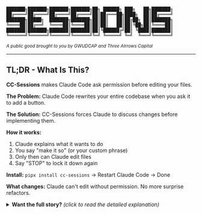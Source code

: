 ```
███████╗███████╗███████╗███████╗██╗ ██████╗ ███╗   ██╗███████╗
██╔════╝██╔════╝██╔════╝██╔════╝██║██╔═══██╗████╗  ██║██╔════╝
███████╗█████╗  ███████╗███████╗██║██║   ██║██╔██╗ ██║███████╗
╚════██║██╔══╝  ╚════██║╚════██║██║██║   ██║██║╚██╗██║╚════██║
███████║███████╗███████║███████║██║╚██████╔╝██║ ╚████║███████║
╚══════╝╚══════╝╚══════╝╚══════╝╚═╝ ╚═════╝ ╚═╝  ╚═══╝╚══════╝
```

<sub>_A public good brought to you by GWUDCAP and Three AIrrows Capital_</sub>

---

## TL;DR - What Is This?

**CC-Sessions** makes Claude Code ask permission before editing your files.

**The Problem:** Claude Code rewrites your entire codebase when you ask it to add a button.

**The Solution:** CC-Sessions forces Claude to discuss changes before implementing them.

**How it works:**
1. Claude explains what it wants to do
2. You say "make it so" (or your custom phrase)
3. Only then can Claude edit files
4. Say "STOP" to lock it down again

**Install:** `pipx install cc-sessions` → Restart Claude Code → Done

**What changes:** Claude can't edit without permission. No more surprise refactors.

<details>
<summary><strong>Want the full story?</strong> <em>(click to read the detailed explanation)</em></summary>

<br>
<div align="center">

##### ⚡ SHOCKING REPORT REVEALS ⚡

# **Vibe coding is shitty and confusing and produces garbage software that sucks to work on.**<br>

### _Claude Code makes it less shitty, but not by enough._

---
</div>
explainer: coming soon...
<br>
working demo: https://www.youtube.com/watch?v=B-sIBb-XvO4

## 🔥 The Problem

<details>
<summary><strong>How you got here</strong> <em>(click to read the painful journey)</em></summary>

<br>

I'm going to guess how you got here and you can tell me if I get it right:

- 💭 The LLM programmer hype gave you a nerd chub  
- 😬 The people hyping LLM programming made your nerd chub crawl back into your body <br> <sup>_(are you ready to 'scale your impact', dog?)_</sup> 
- 🤮 You held your nose and downloaded Cursor/added Cline or Roo Code/npm installed Claude Code

At first this was obviously novel and interesting. Some things were shitty but mostly you were enjoying not having to write a context manager or even recognize that you needed one for your dumb client wrapper.

**You were _scaling_ your _impact_** _(whew)_.

But then Claude started doing some concerning things. 

You asked it to add error handling to **one** function. It added error handling to **_every function in the file_**. And changed your error types. And your logging format. And somehow your indentation is different now?

The context window thing started getting annoying. You're explaining the same architecture for the fifth time today. Claude's like _'let me look for the database'_ **Brother. We've been using Postgres for six hours. You were just in there.**

Your CLAUDE.md is now longer than your actual code. 
- `'NEVER use class components.'` 
- `'ALWAYS use the existing auth middleware.'` 
- `'DO NOT refactor unrelated code.'` 
- `'REMEMBER we use PostgreSQL.'` 

Claude reads the first line and then macrodoses window pane LSD for the rest.

You tried the subagents, but quickly realized that **you can't even talk to these things.** 10 minutes into a "code review" and the agent hits some kind of API error and returns to your main thread with no explanation of what it did or what it discovered. 

Run it again, I guess? 

_This fucking sucks_.

Now you're here. Your codebase is 'done' but you couldn't, in a million years, explain what that means or how it satisfies the definition. 

There's three different global clients for the same database connection and two of them use hallucinated environment variables (the other just yeets your client secret into the service code). 

You've got utility functions that are duplicated in four files because Claude kept forgetting they exist.

20% of your code lines are comments explaining why something *isn't* there and *is* somewhere else.

You don't even know exactly what's wrong and fixing it means understanding code you didn't write in patterns you don't recognize using approaches you wouldn't choose.

### **Are you scaling your impact yet?**

</details>

## 💊 The Solution

<details>
<summary><strong>What We Fixed</strong> <em>(what you get when you use cc-sessions)</em></summary>

<br>

So, now you're here. Since this is exclusively about Claude Code I'm going to assume that you are a CC user and you are looking to make that better. **Lit.**

Let's talk about Claude Code.

Of the major AI programming IDEs/scaffolds, Claude Code is probably the best and Claude models are probably the best _(though Google is kinda coming for that ass)_.

But, Claude Code is not without its **major faults, flaws, and flaccidity-inducing frustrations**.

For instance, **it would be nice if**:

- Claude had to talk to you before writing code so you didn't end up with 500 lines of implementation for a one-line change.

- you didn't lose everything when the context window died and Claude actually remembered what you were working on tomorrow.

- you didn't have to explain your entire architecture every. single. session. and Claude actually inherited understanding from previous work.

- Claude couldn't randomly refactor working code while you're trying to add a button.

- you didn't have to manually check which branch you're on in five different repos and Claude actually stopped you before you edited the wrong one.

- Claude followed the patterns in your codebase instead of inventing new ones every time it touches a file.

- you didn't have to write increasingly desperate rules in CLAUDE.md and Claude was actually forced to follow consistent behavior.

### **This is what Sessions does.**

It makes all of these nice things happen. Not through more rules or documentation or prompting techniques, but through **brute authoritarian rule over the agentic loop**.

</details>

## ⚙️ How It Works

**Sessions enforces discussion before implementation through hooks that Claude can't bypass.**

You install Sessions. Five minutes, one script. It sets up hooks that Claude can't bypass, state management that persists, and a task system that actually remembers things.

If you want to get acquainted you can read about individual features below:

<details>
<summary><strong>Claude waits for alignment</strong></summary>
<br>

Before Sessions, this was your life:

```
You: Add error handling to the auth flow

Claude: I'll add comprehensive error handling!
[IMMEDIATELY STARTS EDITING 15 FILES]
[ADDS TRY-CATCH TO EVERY FUNCTION]
[CHANGES YOUR ERROR MESSAGE FORMAT]
[REFACTORS YOUR LOGGING LIBRARY]

You: wait no stop STOP

Claude: I've updated the error handling across your entire codebase!

You: [muffled screaming]
```

With Sessions:

```
You: Add error handling to the auth flow

Claude: Let me analyze your current error patterns first...

[Claude reads auth code, examines existing error handling]

Claude: I found your error handling pattern:
- You're using custom AppError classes
- Errors bubble to middleware/errorHandler.ts  
- Auth errors specifically use 401/403 status codes
- You log errors to Sentry in production

I'll add error handling to the login and refresh token endpoints
following your existing AppError pattern. Ready?

You: perfect, go ahead

Claude: [NOW edits exactly 2 files with correct patterns]
```

The hooks literally block Write/Edit tools until you approve. Claude HAS to discuss first. No exceptions. No workarounds. No surprise refactors.

</details>

<details>
<summary><strong>OP automatic compaction</strong></summary>
<br>

When Claude's context window hits 75%, a hook will tell Claude to start wrapping shid up. At 90%, the hook will be more aggressive about it. 

When you okay (i.e. "let's compact"), Claude will use a protocol and several sub-agents to record all important info from your session to the current task file, along with next steps to begin immediately after you clear context.

You just type `/clear` and another hook will automatically yeet the current task file into Claude's context window and you can continue as if you never left.

```
[Friday, 4pm - deep in implementing a payment system]

Claude: ⚠️ Context at 75% - Consider wrapping up soon

You: I gotta run, lets compact and come back to this later.

Claude: Cool, running context-compaction.md protocol - first, let me call the logging agent to write our task log for the session...

You: [Close laptop, weekend happens]

[Monday, 9am]

You: /clear

You: lets continue

Claude: Welcome back! Resuming work on m-payment-integration.
Last session we:
- Integrated Stripe checkout flow
- Added webhook handlers for payment events  
- Created payment status tracking

Current state: Testing webhook signatures
Next: Add retry logic for failed webhooks

Let's continue with the retry logic implementation.
```

Zero context rebuilding. Claude knows exactly where you left off.

</details>

<details>
<summary><strong>Better subagents</strong></summary>
<br>

There's no obvious way to get Claude to call subagents with all of the necessary context. There's also not great visiblity into how Claude prompts them, or even what the subagents do (or why they fail when they fail).

To deal with this, we've designated specific agents for specific tasks in the sessions system.

These are (currently):
  - Context Gathering Agent | Digs through whole files at a time in your codebase to get all the right context for a task, then writes it to a context manifest in the task file so Claude doesn't have to re-learn it.
  - Code Review Agent | Reviews code changes before they are committed to ensure they follow your patterns
  - Logging Agent | Writes a log of what was done in a session to the task file

To make this a lot easier, the logging agent gets the entire conversation history - instead of relying on Claude to re-output everything important that happened in this session, the logging agent just branches off from your conversation, writes the logs, and passes it back to the main thread.

In the background, any call to a subagent copies the current conversation into a set of conversation history logs in a dedicated directory for the agent. If you ever want an agent to load the full conversation context before following their prompt, you can just adjust their agent prompt to tell them to read all of the files in .claude/state/{agent-name}/.
  
```
You: Lets start the caching upgrades                                                                                                                                                                                                                                                                  e

Claude: No problem! Let me update current-task.json and then I'll use the context-gathering agent to analyze your caching system.

[Agent runs in separate context - doesn't pollute your main thread]

Agent results: I've created a comprehensive context manifest:

CACHING ARCHITECTURE:
- Redis for session cache (30min TTL)
- PostgreSQL materialized views for reports  
- React Query for client-side caching (5min stale time)
- CDN caching for static assets

KEY PATTERNS:
- Cache keys use format: {service}:{entity}:{id}:{version}
- Invalidation happens through CacheManager.invalidate()
- All cache operations logged to cache_operations table

IMPLEMENTATION LOCATIONS:
- Server cache: /lib/cache/redis-cache.ts
- Client cache: /hooks/useQueryWithCache.ts
- Cache invalidation: /api/middleware/cache-invalidator.ts

[Full context manifest saved to task file - available forever]
```

The agent understood your patterns because it could analyze everything without worrying about preserving the context window.

</details>

<details>
<summary><strong>Tasks and Branches Is All You Need</strong></summary>
<br>

Every piece of work is a task. Every task has its own branch. Sessions enforces both.

```
You: Let's fix the payment webhooks

Claude: I'll create a task for that. What priority?
- h- (high): Critical/blocking issues
- m- (medium): Normal features/fixes  
- l- (low): Nice-to-haves
- ?- (investigate): Not sure if needed

You: high priority

Claude: Creating h-fix-payment-webhooks
[Creates task file]
[Runs context-gathering agent]
[Sets up feature/fix-payment-webhooks branch]

Context manifest created:
- Stripe webhooks configured in /api/webhooks/stripe.ts
- Events: payment_intent.succeeded, charge.failed
- Current issue: signature verification failing
- Webhook secret in STRIPE_WEBHOOK_SECRET env var

Ready to start work on feature/fix-payment-webhooks?
```

Now your task has:
- **Permanent context** that survives session restarts
- **Its own branch** that Sessions enforces
- **Work logs** tracking everything done
- **Clear scope** preventing scope creep

When you come back tomorrow:

```
You: /clear

SessionStart: Loading task h-fix-payment-webhooks
Branch: feature/fix-payment-webhooks
Last work: Fixed signature verification
Next: Add retry logic for failed events

You: continue

Claude: Picking up where we left off - implementing retry logic for failed webhook events...
```

No context rebuilding. No confusion about what branch. No losing work.

</details>

<details>
<summary><strong>Ultrathink & API Mode</strong></summary>
<br>

Sessions automatically enables Claude's deep thinking mode on every message. But if you're paying per token, that gets expensive fast.

**Max Mode (Default):**
```
You: [any message]

[Claude automatically uses maximum thinking budget]
[2-3x more tokens but better reasoning]
[$20-200/month flat rate - use all you want]
```

**API Mode (Token Saver):**
```bash
# During installation:
"Enable API mode to save tokens? (y/n)"

# Or toggle later:
/api-mode
```

In API mode:
- Ultrathink disabled by default (saves ~50-67% tokens)
- You control when to use it: `[[ ultrathink ]] solve this hard problem`
- All other Sessions features still save tokens through context preservation

The truth? Sessions **saves** tokens for API users:
- Context persistence: -2000 tokens/task (no re-explaining)
- Auto-loading: -500 tokens/session (no "what are we doing?")
- DAIC enforcement: -1000 tokens/task (no failed attempts)
- Specialized agents: -3000 tokens (work in minimal contexts)

You lose ultrathink but gain token efficiency everywhere else.

</details>

<details>
<summary><strong>Branch Enforcement</strong></summary>

```
[Working on task m-fix-auth, supposed to be on feature/fix-auth branch]

You: update the login validation

Claude: I'll update the login validation. Let me look at the current implementation.

[Claude tries to edit src/auth/login.ts]

❌ BLOCKED: Branch mismatch!
- Task requires: feature/fix-auth  
- You're on: main

Run this command:
git checkout feature/fix-auth

Claude: git checkout feature/fix-auth

Claude: [NOW can edit the file safely on the correct branch]
```

</details>

<details>
<summary><strong>Code Not Claude</strong></summary>
<br>

Before Sessions, your CLAUDE.md looked like this:

```markdown
# CLAUDE.md (1,247 lines)

## CRITICAL RULES (PLEASE FOLLOW)

### NEVER DO THESE THINGS
- NEVER use require() we use import
- NEVER use callbacks we use async/await  
- NEVER use class components
- NEVER refactor working code
- NEVER change the database schema
- NEVER modify the auth middleware
- NEVER use var, always const/let
- NEVER commit directly to main
[... 200 more NEVER rules ...]

### ALWAYS DO THESE THINGS  
- ALWAYS use the existing error handler
- ALWAYS follow our naming conventions
- ALWAYS use PostgreSQL not MySQL
- ALWAYS check if a utility exists first
[... 200 more ALWAYS rules ...]

### REMEMBER
- We use Tailwind not CSS modules
- The database is PostgreSQL
- Yes, still PostgreSQL
- I SAID POSTGRESQL
[... 500 lines of context ...]
```

Claude reads line 1 and forgets the rest.

With Sessions:

```markdown
# CLAUDE.md (< 100 lines)

## Project Overview
AI waifu platform. Node + React + PostgreSQL.

## Behavioral Rules
@CLAUDE.sessions.md

That's it. The rest is enforced by hooks.
```

Rules aren't suggestions anymore. They're **enforced by code**:
- Can't edit without permission? Hook blocks the tools
- Wrong branch? Hook blocks the edit
- Need to follow patterns? Context manifest has them documented
- Must remember PostgreSQL? It's in the task context that auto-loads

Your documentation describes your project. The hooks enforce behavior. Claude can't ignore hooks.

</details>


<details>
<summary><strong>Statusline keeping you informed</strong></summary>

```
[Bottom of your Claude Code window - two lines]

██████░░░░ 45.2% (72k/160k) | Task: m-payment-integration
DAIC: Discussion | ✎ 3 files | [4 open]

[After you say "go ahead"]

██████░░░░ 47.1% (75k/160k) | Task: m-payment-integration  
DAIC: Implementation | ✎ 5 files | [4 open]

[When approaching context limit - bar turns red]

████████░░ 78.3% (125k/160k) | Task: m-payment-integration
DAIC: Discussion | ✎ 12 files | [4 open]

[When no task is active]

██░░░░░░░░ 12.1% (19k/160k) | Task: None
DAIC: Discussion | ✎ 0 files | [4 open]
```

Progress bar changes color: green < 50%, orange < 80%, red >= 80%.

</details>

This isn't complex. It's not heavy process. It's invisible rails that keep Claude from going off the cliff. You still describe what you want in natural language. Claude still writes code. But now it happens in a way that doesn't produce garbage.

You code at the same speed. You just don't spend the next three hours unfucking what Claude just did.

## 🚀 Installation

Alright, you're convinced. **Let's unfuck your workflow.**

### ✅ Requirements

You need:
- **Claude Code** _(you have this or you wouldn't be here)_
- **Python 3 + pip** _(for the hooks)_
- **Git** _(probably)_
- **5 minutes**

### 📦 Install

Pick your poison:

**NPM/NPX** (TypeScript Andys):
```bash
cd your-broken-project
npx cc-sessions                  # One-time install
# or
npm install -g cc-sessions       # Global install
cc-sessions                      # Run in your project
```

**Pip/Pipx/UV** (Pythonistas):
```bash
pipx install cc-sessions         # Isolated install (recommended)
cd your-broken-project
cc-sessions                      # Run the installer
# or
pip install cc-sessions          # Regular pip
# or  
uv pip install cc-sessions       # UV package manager
```

**Direct Bash** ('build from source' gigachads):
```bash
git clone https://github.com/GWUDCAP/cc-sessions
cd your-broken-project
/path/to/cc-sessions/install.sh
```

The installer asks you:
- Your name (so Claude knows who it's disappointing)
- If you want the statusline (you do)
- What triggers implementation mode ('go ahead', 'ship it', whatever)
- Some other config shit (just hit enter)

That's it. Restart Claude Code. You're done.

### ✨ What Just Happened

You now have:
- Hooks that enforce discussion before implementation
- State that persists between sessions
- Task management that actually works
- Agents that aren't completely useless
- Git branch enforcement
- Token warnings before death
- A chance at maintaining this code in 6 months

### 🎯 Your First Task

Tell Claude:
```
Create a task for: 
[EXPLAIN THE TASK]
```

Claude will:
- Create the task file with proper structure
- Use the context-gathering agent to gather everything they need to know to complete the task based on your existing codebase
- Build a context manifest so it never forgets what it learned
- Set up the task as your current focus

Then just say 'let's work on [task-name]' and watch Claude actually discuss before implementing.

### **Welcome to software development with guardrails.**

---

## 🔧 Customizing Sessions

Sessions is built to be modified. You can use Claude Code itself to improve Sessions or adapt it to your workflow.

<details>
<summary>How to customize Sessions</summary>

### Understanding the Structure

Sessions comes with knowledge files that explain its own architecture:
```
sessions/knowledge/claude-code/
├── hooks-reference.md     # How hooks work and can be modified
├── subagents.md          # Agent capabilities and customization
├── tool-permissions.md   # Tool blocking configuration
└── slash-commands.md     # Command system reference
```

### Modifying Behaviors

Tell Claude:
```
Using the hooks reference at @sessions/knowledge/claude-code/hooks-reference.md, 
modify the DAIC enforcement to allow Bash commands in discussion mode
```

Claude can:
- Adjust trigger phrases in `sessions/sessions-config.json`
- Modify hook behaviors in `.claude/hooks/`
- Update protocols in `sessions/protocols/`
- Create new agents in `.claude/agents/`
- Customize task templates

### Common Customizations

**Change what tools are blocked:**
```json
// sessions/sessions-config.json
"blocked_tools": ["Edit", "Write"]  // Remove MultiEdit to allow it
```

**Add your own trigger phrases:**
```json
"trigger_phrases": ["make it so", "ship it", "do the thing"]
```

**Modify agent prompts:**
Edit files in `.claude/agents/` to change how agents behave.

**Update workflows:**
Protocols in `sessions/protocols/` are just markdown - edit them to match your process.

### Pro Tips

1. Sessions has its own CLAUDE.md at `sessions/CLAUDE.md` for meta work
2. Use the knowledge files to understand the system deeply
3. Test changes in a separate branch first
4. The hooks are just Python - add logging if needed
5. Keep your customizations documented

Remember: You're not just using Sessions, you're evolving it. Make it yours.

</details>

</details>
